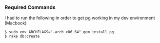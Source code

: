 ### Required Commands

I had to run the following in order to get pg working in my dev environment (Macbook)

```
$ sudo env ARCHFLAGS="-arch x86_64" gem install pg
$ rake db:create
```
